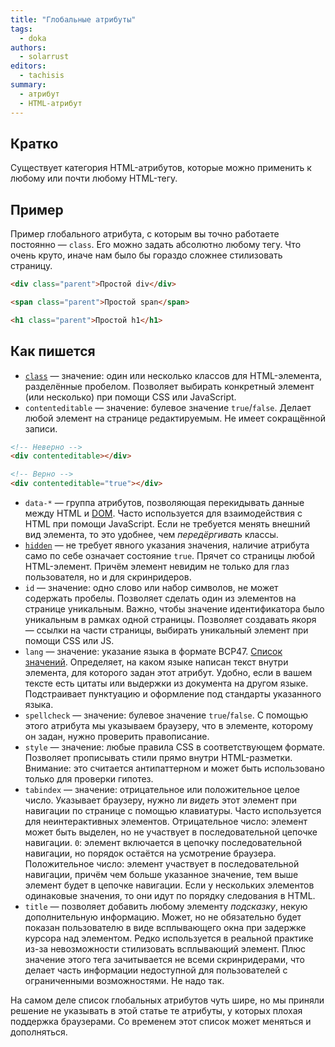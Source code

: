 ```yaml
---
title: "Глобальные атрибуты"
tags:
  - doka
authors:
  - solarrust
editors:
  - tachisis
summary:
  - атрибут
  - HTML-атрибут
---
```


## Кратко

Существует категория HTML-атрибутов, которые можно применить к любому или почти любому HTML-тегу.

## Пример

Пример глобального атрибута, с которым вы точно работаете постоянно — `class`. Его можно задать абсолютно любому тегу. Что очень круто, иначе нам было бы гораздо сложнее стилизовать страницу.

```html
<div class="parent">Простой div</div>

<span class="parent">Простой span</span>

<h1 class="parent">Простой h1</h1>
```

## Как пишется


- [`class`](/html/class) — значение: один или несколько классов для HTML-элемента, разделённые пробелом. Позволяет выбирать конкретный элемент (или несколько) при помощи CSS или JavaScript.
- `contenteditable` — значение: булевое значение `true`/`false`. Делает любой элемент на странице редактируемым. Не имеет сокращённой записи.

```html
<!-- Неверно -->
<div contenteditable></div>

<!-- Верно -->
<div contenteditable="true"></div>
```

- `data-*` — группа атрибутов, позволяющая перекидывать данные между HTML и [DOM](/js/dom). Часто используется для взаимодействия с HTML при помощи JavaScript. Если не требуется менять внешний вид элемента, то это удобнее, чем _передёргивать_ классы.
- [`hidden`](/html/hidden) — не требует явного указания значения, наличие атрибута само по себе означает состояние `true`. Прячет со страницы любой HTML-элемент. Причём элемент невидим не только для глаз пользователя, но и для скринридеров.
- `id` — значение: одно слово или набор символов, не может содержать пробелы. Позволяет сделать один из элементов на странице уникальным. Важно, чтобы значение идентификатора было уникальным в рамках одной страницы. Позволяет создавать якоря — ссылки на части страницы, выбирать уникальный элемент при помощи CSS или JS.
- `lang` — значение: указание языка в формате BCP47. [Список значений](/html/html). Определяет, на каком языке написан текст внутри элемента, для которого задан этот атрибут. Удобно, если в вашем тексте есть цитаты или выдержки из документа на другом языке. Подстраивает пунктуацию и оформление под стандарты указанного языка.
- `spellcheck` — значение: булевое значение `true`/`false`. С помощью этого атрибута мы указываем браузеру, что в элементе, которому он задан, нужно проверить правописание.
- `style` — значение: любые правила CSS в соответствующем формате. Позволяет прописывать стили прямо внутри HTML-разметки. Внимание: это считается антипаттерном и может быть использовано только для проверки гипотез.
- `tabindex` — значение: отрицательное или положительное целое число. Указывает браузеру, нужно ли _видеть_ этот элемент при навигации по странице с помощью клавиатуры. Часто используется для неинтерактивных элементов. Отрицательное число: элемент может быть выделен, но не участвует в последовательной цепочке навигации. `0`: элемент включается в цепочку последовательной навигации, но порядок остаётся на усмотрение браузера. Положительное число: элемент участвует в последовательной навигации, причём чем больше указанное значение, тем выше элемент будет в цепочке навигации. Если у нескольких элементов одинаковые значения, то они идут по порядку следования в HTML.
- `title` — позволяет добавить любому элементу _подсказку_, некую дополнительную информацию. Может, но не обязательно будет показан пользователю в виде всплывающего окна при задержке курсора над элементом. Редко используется в реальной практике из-за невозможности стилизовать всплывающий элемент. Плюс значение этого тега зачитывается не всеми скринридерами, что делает часть информации недоступной для пользователей с ограниченными возможностями. Не надо так.

На самом деле список глобальных атрибутов чуть шире, но мы приняли решение не указывать в этой статье те атрибуты, у которых плохая поддержка браузерами. Со временем этот список может меняться и дополняться.
